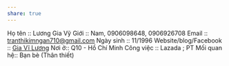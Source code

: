 ```yaml
---
share: true
---
```

Họ tên :: Lương Gia Vỹ
Giới :: Nam, 0906098648, 0906926708
Email :: tranthikimngan710@gmail.com
Ngày sinh :: 11/1996
Website/blog/Facebook :: [Gia Vĩ Lương](https://www.facebook.com/glerk.luong)
Nơi ở:: Q10 - Hồ Chí Minh
Công việc :: Lazada ; PT
Mối quan hệ:: Bạn bè (Thân thiết)